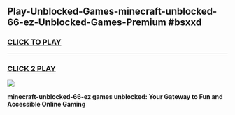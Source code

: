 
## Play-Unblocked-Games-minecraft-unblocked-66-ez-Unblocked-Games-Premium #bsxxd
<h3>
<a href="https://premium.freeplayer.one?title=minecraft-unblocked-66-ez&ref=12M">CLICK TO PLAY</a></h3>
<hr>

<h3>
<a href="https://premium.freeplayer.one?title=minecraft-unblocked-66-ez&ref=12M">CLICK 2 PLAY</a>
  
</h3>

<a href="https://premium.freeplayer.one?title=minecraft-unblocked-66-ez&ref=12M"><img src="https://clearcache.store/games.png"></a>


**minecraft-unblocked-66-ez games unblocked: Your Gateway to Fun and Accessible Online Gaming**
